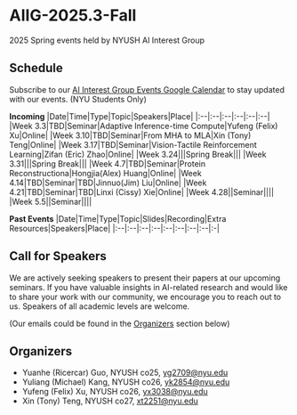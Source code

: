 # AIIG-2025.3-Fall
2025 Spring events held by NYUSH AI Interest Group


## Schedule

Subscribe to our [AI Interest Group Events Google Calendar](https://calendar.google.com/calendar/u/0?cid=Y18zZGZkOGNkM2JiMWM5NzViZDU1YjVkYzQyMWJkZDQwMGFjYWJkZWVkMGQzMWRmNGRjMTlkOTNhYjNmZDNlYzJjQGdyb3VwLmNhbGVuZGFyLmdvb2dsZS5jb20) to stay updated with our events. (NYU Students Only)

**Incoming**
|Date|Time|Type|Topic|Speakers|Place|
|:--|:--|:--|:--|:--|:--|
|Week 3.3|TBD|Seminar|Adaptive Inference-time Compute|Yufeng (Felix) Xu|Online|
|Week 3.10|TBD|Seminar|From MHA to MLA|Xin (Tony) Teng|Online|
|Week 3.17|TBD|Seminar|Vision-Tactile Reinforcement Learning|Zifan (Eric) Zhao|Online|
|Week 3.24|||Spring Break|||
|Week 3.31|||Spring Break|||
|Week 4.7|TBD|Seminar|Protein Reconstructiona|Hongjia(Alex) Huang|Online|
|Week 4.14|TBD|Seminar|TBD|Jinnuo(Jim) Liu|Online|
|Week 4.21|TBD|Seminar|TBD|Linxi (Cissy) Xie|Online|
|Week 4.28||Seminar||||
|Week 5.5||Seminar||||


**Past Events**
|Date|Time|Type|Topic|Slides|Recording|Extra Resources|Speakers|Place|
|:--|:--|:--|:--|:--|:--|:--|:--|:-|


## Call for Speakers
We are actively seeking speakers to present their papers at our upcoming seminars. If you have valuable insights in AI-related research and would like to share your work with our community, we encourage you to reach out to us. Speakers of all academic levels are welcome. 

(Our emails could be found in the [Organizers](#organizers) section below)

## Organizers
- Yuanhe (Ricercar) Guo, NYUSH co25, [yg2709@nyu.edu](mailto:yg2709@nyu.edu)
- Yuliang (Michael) Kang, NYUSH co26, [yk2854@nyu.edu](mailto:yk2854@nyu.edu)
- Yufeng (Felix) Xu, NYUSH co26, [yx3038@nyu.edu](mailto:yx3038@nyu.edu)
- Xin (Tony) Teng, NYUSH co27, [xt2251@nyu.edu](mailto:xt2251@nyu.edu)
